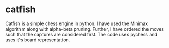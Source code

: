 # catfish
Catfish is a simple chess engine in python.
I have used the Minimax algorithm along with alpha-beta pruning. Further, I have ordered the moves such that the captures are considered first.
The code uses pychess and uses it's board representation.

